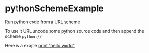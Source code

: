 pythonSchemeExample
===================

Run python code from a URL scheme

To use it URL uncode some python source code and then append the scheme `python://` 

Here is a exaple <a href="python://print%20%22hello%20world%22%0A">&#x70;&#x72;&#x69;&#x6e;&#x74;&#x20;&#x22;&#x68;&#x65;&#x6c;&#x6c;&#x6f;&#x20;&#x77;&#x6f;&#x72;&#x6c;&#x64;&#x22;&#xa;</a> 
